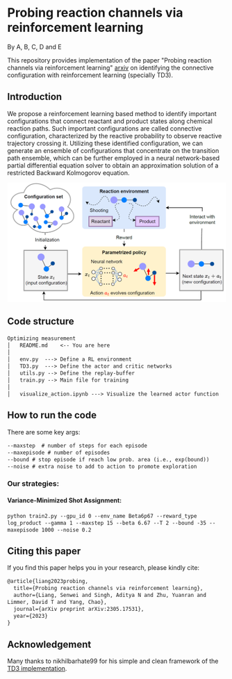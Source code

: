 # Probing reaction channels via reinforcement learning
By A, B, C, D and E

This repository provides implementation of the paper "Probing reaction channels via reinforcement learning" [arxiv](https://arxiv.org/pdf/2305.17531.pdf) on identifying the connective configuration with reinforcement learning (specially TD3). 

## Introduction

We propose a reinforcement learning based method to identify important configurations that connect reactant and product states along chemical reaction paths. Such important configurations are called connective configuration, characterized by the reactive probability to observe reactive trajectory crossing it. Utilizing these identified configuration, we can generate an ensemble of configurations that concentrate on the transition path ensemble, which can be further employed in a neural network-based partial differential equation solver to obtain an approximation solution of a restricted Backward Kolmogorov equation.

![image](RLconnetiveconf.png)

## Code structure
```commandline
Optimizing measurement
│   README.md    <-- You are here
│
│   env.py  ---> Define a RL environment
│   TD3.py  ---> Define the actor and critic networks
│   utils.py --> Define the replay-buffer
│   train.py --> Main file for training
│   
│   visualize_action.ipynb ---> Visualize the learned actor function
```
## How to run the code
There are some key args: 
```commandline
--maxstep  # number of steps for each episode
--maxepisode # number of episodes
--bound # stop episode if reach low prob. area (i.e., exp(bound))
--noise # extra noise to add to action to promote exploration
```
### Our strategies:
#### Variance-Minimized Shot Assignment:
```commandline
python train2.py --gpu_id 0 --env_name Beta6p67 --reward_type log_product --gamma 1 --maxstep 15 --beta 6.67 --T 2 --bound -35 --maxepisode 1000 --noise 0.2
```

## Citing this paper
If you find this paper helps you in your research, please kindly cite:
```
@article{liang2023probing,
  title={Probing reaction channels via reinforcement learning},
  author={Liang, Senwei and Singh, Aditya N and Zhu, Yuanran and Limmer, David T and Yang, Chao},
  journal={arXiv preprint arXiv:2305.17531},
  year={2023}
}
```

## Acknowledgement
Many thanks to nikhilbarhate99 for his simple and clean framework of the [TD3 implementation](https://github.com/nikhilbarhate99/TD3-PyTorch-BipedalWalker-v2).
